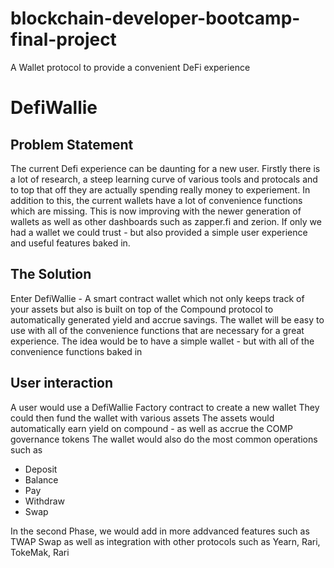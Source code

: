 # blockchain-developer-bootcamp-final-project
A Wallet protocol to provide a convenient DeFi experience

# DefiWallie
## Problem Statement
The current Defi experience can be daunting for a new user. Firstly there is a lot of research, a steep learning curve of various tools and protocals and to top that off they are actually spending really money to experiement. In addition to this, the current wallets have a lot of convenience functions which are missing. This is now improving with the newer generation of wallets as well as other dashboards such as zapper.fi and zerion. If only we had a wallet we could trust - but also provided a simple user experience and useful features baked in.

## The Solution
Enter DefiWallie - A smart contract wallet which not only keeps track of your assets but also is built on top of the Compound protocol to automatically generated yield and accrue savings. The wallet will be easy to use with all of the convenience functions that are necessary for a great experience. The idea would be to have a simple wallet - but with all of the convenience functions baked in

## User interaction
A user would use a DefiWallie Factory contract to create a new wallet
They could then fund the wallet with various assets
The assets would automatically earn yield on compound - as well as accrue the COMP governance tokens
The wallet would also do the most common operations such as
- Deposit
- Balance
- Pay
- Withdraw
- Swap

In the second Phase, we would add in more addvanced features such as TWAP Swap as well as integration with other protocols such as Yearn, Rari, TokeMak, Rari
